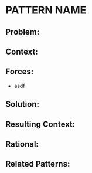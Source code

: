 # PATTERN NAME


## Problem:


## Context:


## Forces:
- asdf


## Solution:


## Resulting Context:


## Rational:


## Related Patterns:

